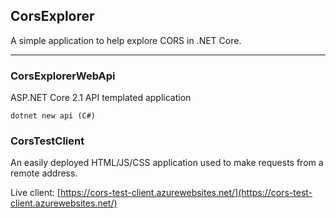 ## CorsExplorer
A simple application to help explore CORS in .NET Core.
<hr>

### CorsExplorerWebApi
ASP.NET Core 2.1 API templated application
```
dotnet new api (C#)
```
### CorsTestClient
An easily deployed HTML/JS/CSS application used to make requests from a remote address.

Live client: [https://cors-test-client.azurewebsites.net/](https://cors-test-client.azurewebsites.net/)
